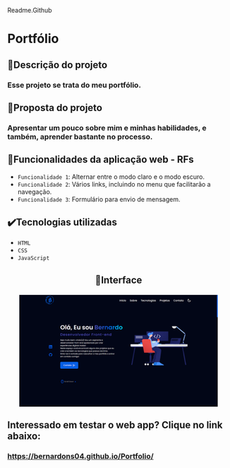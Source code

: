 Readme.Github

# Portfólio

## 📱Descrição do projeto

### Esse projeto se trata do meu portfólio.

## 🎯Proposta do projeto

### Apresentar um pouco sobre mim e minhas habilidades, e também, aprender bastante no processo.

## 🔨Funcionalidades da aplicação web - RFs

- `Funcionalidade 1`: Alternar entre o modo claro e o modo escuro.
- `Funcionalidade 2`: Vários links, incluindo no menu que facilitarão a navegação.
- `Funcionalidade 3`: Formulário para envio de mensagem.

## ✔️Tecnologias utilizadas

- `HTML`
- `CSS`
- `JavaScript`

## <p align="center">📱Interface</p>

<p align="center">
<img src="images/Portfolio.png" width="450px" align="center">
</p>

## Interessado em testar o web app? Clique no link abaixo:
### https://bernardons04.github.io/Portfolio/
